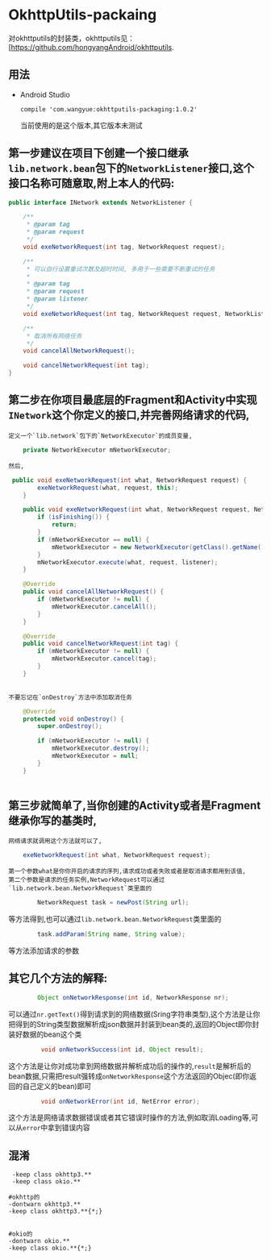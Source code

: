 # OkhttpUtils-packaing
对okhttputils的封装类，okhttputils见：[https://github.com/hongyangAndroid/okhttputils.


## 用法

* Android Studio
	
	```
	compile 'com.wangyue:okhttputils-packaging:1.0.2'
	```
	当前使用的是这个版本,其它版本未测试
	

## 第一步建议在项目下创建一个接口继承`lib.network.bean`包下的`NetworkListener`接口,这个接口名称可随意取,附上本人的代码:

```java
public interface INetwork extends NetworkListener {

    /**
     * @param tag
     * @param request
     */
    void exeNetworkRequest(int tag, NetworkRequest request);

    /**
     * 可以自行设置重试次数及超时时间, 多用于一些需要不断重试的任务
     *
     * @param tag
     * @param request
     * @param listener
     */
    void exeNetworkRequest(int tag, NetworkRequest request, NetworkListener listener);

    /**
     * 取消所有网络任务
     */
    void cancelAllNetworkRequest();

    void cancelNetworkRequest(int tag);
}
```


## 第二步在你项目最底层的Fragment和Activity中实现`INetwork`这个你定义的接口,并完善网络请求的代码,
    定义一个`lib.network`包下的`NetworkExecutor`的成员变量,
```java
	private NetworkExecutor mNetworkExecutor;
```

	然后,
```java
 public void exeNetworkRequest(int what, NetworkRequest request) {
        exeNetworkRequest(what, request, this);
    }

    public void exeNetworkRequest(int what, NetworkRequest request, NetworkListener listener) {
        if (isFinishing()) {
            return;
        }
        if (mNetworkExecutor == null) {
            mNetworkExecutor = new NetworkExecutor(getClass().getName(), this);
        }
        mNetworkExecutor.execute(what, request, listener);
    }

    @Override
    public void cancelAllNetworkRequest() {
        if (mNetworkExecutor != null) {
            mNetworkExecutor.cancelAll();
        }
    }

    @Override
    public void cancelNetworkRequest(int tag) {
        if (mNetworkExecutor != null) {
            mNetworkExecutor.cancel(tag);
        }
    }
	
```
	不要忘记在`onDestroy`方法中添加取消任务
```java
    @Override
    protected void onDestroy() {
        super.onDestroy();

        if (mNetworkExecutor != null) {
            mNetworkExecutor.destroy();
            mNetworkExecutor = null;
        }
    }
	
```

## 第三步就简单了,当你创建的Activity或者是Fragment继承你写的基类时,
	网络请求就调用这个方法就可以了,
```java
	exeNetworkRequest(int what, NetworkRequest request);
```
	第一个参数what是你你开启的请求的序列,请求成功或者失败或者是取消请求都用到该值,
	第二个参数是请求的任务实例,NetworkRequest可以通过`lib.network.bean.NetworkRequest`类里面的
```java
		NetworkRequest task = newPost(String url);
```
等方法得到,也可以通过`lib.network.bean.NetworkRequest`类里面的
```java
		task.addParam(String name, String value);
```
等方法添加请求的参数

## 其它几个方法的解释:
```java
	    Object onNetworkResponse(int id, NetworkResponse nr);
```
可以通过`nr.getText()`得到请求到的网络数据(Sring字符串类型),这个方法是让你把得到的String类型数据解析成json数据并封装到bean类的,返回的Object即你封装好数据的bean这个类
```java
	     void onNetworkSuccess(int id, Object result);
```
这个方法是让你对成功拿到网络数据并解析成功后的操作的,`result`是解析后的bean数据,只需把result强转成`onNetworkResponse`这个方法返回的Objec(即你返回的自己定义的bean)即可
```java
	     void onNetworkError(int id, NetError error);
```
这个方法是网络请求数据错误或者其它错误时操作的方法,例如取消Loading等,可以从`error`中拿到错误内容



## 混淆

```该库的
 -keep class okhttp3.**
 -keep class okio.**

#okhttp的
-dontwarn okhttp3.**
-keep class okhttp3.**{*;}


#okio的
-dontwarn okio.**
-keep class okio.**{*;}


```






